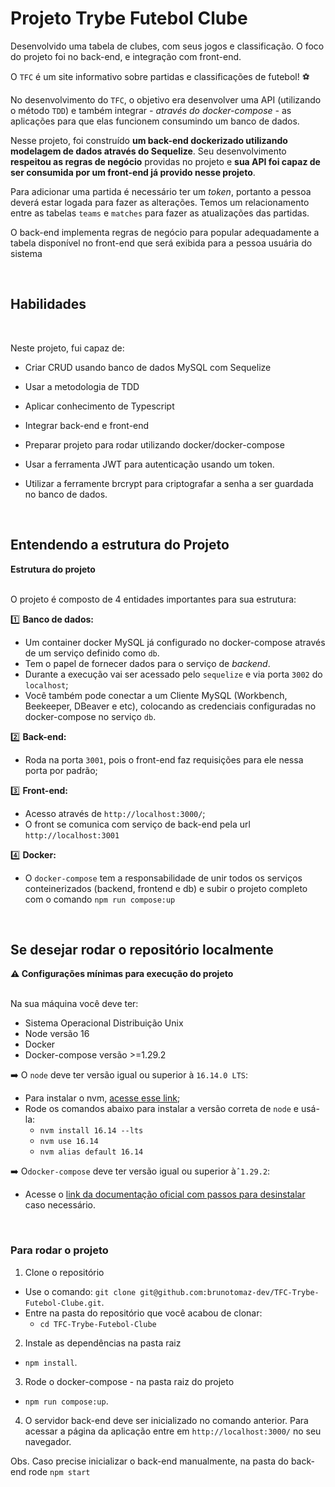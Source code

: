 # Projeto Trybe Futebol Clube

<!-- Olá, Tryber!
Esse é apenas um arquivo inicial para o README do seu projeto.
É essencial que você preencha esse documento por conta própria, ok?
Não deixe de usar nossas dicas de escrita de README de projetos, e deixe sua criatividade brilhar!
:warning: IMPORTANTE: você precisa deixar nítido:
- quais arquivos/pastas foram desenvolvidos por você;
- quais arquivos/pastas foram desenvolvidos por outra pessoa estudante;
- quais arquivos/pastas foram desenvolvidos pela Trybe.
-->

Desenvolvido uma tabela de clubes, com seus jogos e classificação. O foco do projeto foi no back-end, e integração com front-end.

O `TFC` é um site informativo sobre partidas e classificações de futebol! ⚽️

No desenvolvimento do `TFC`, o objetivo era desenvolver uma API (utilizando o método `TDD`) e também integrar _- através do docker-compose -_ as aplicações para que elas funcionem consumindo um banco de dados.

Nesse projeto, foi construído **um back-end dockerizado utilizando modelagem de dados através do Sequelize**. Seu desenvolvimento **respeitou as regras de negócio** providas no projeto e **sua API foi capaz de ser consumida por um front-end já provido nesse projeto**.

Para adicionar uma partida é necessário ter um _token_, portanto a pessoa deverá estar logada para fazer as alterações. Temos um relacionamento entre as tabelas `teams` e `matches` para fazer as atualizações das partidas.

O back-end implementa regras de negócio para popular adequadamente a tabela disponível no front-end que será exibida para a pessoa usuária do sistema

<br>

## Habilidades

<br>

Neste projeto, fui capaz de:

- Criar CRUD usando banco de dados MySQL com Sequelize

- Usar a metodologia de TDD

- Aplicar conhecimento de Typescript

- Integrar back-end e front-end

- Preparar projeto para rodar utilizando docker/docker-compose

- Usar a ferramenta JWT para autenticação usando um token.

- Utilizar a ferramente brcrypt para criptografar a senha a ser guardada no banco de dados.

  <br>

## Entendendo a estrutura do Projeto

<summary><strong> Estrutura do projeto</strong></summary><br />

O projeto é composto de 4 entidades importantes para sua estrutura:

1️⃣ **Banco de dados:**

- Um container docker MySQL já configurado no docker-compose através de um serviço definido como `db`.
- Tem o papel de fornecer dados para o serviço de _backend_.
- Durante a execução vai ser acessado pelo `sequelize` e via porta `3002` do `localhost`;
- Você também pode conectar a um Cliente MySQL (Workbench, Beekeeper, DBeaver e etc), colocando as credenciais configuradas no docker-compose no serviço `db`.

2️⃣ **Back-end:**

- Roda na porta `3001`, pois o front-end faz requisições para ele nessa porta por padrão;

3️⃣ **Front-end:**

- Acesso através de `http://localhost:3000/`;
- O front se comunica com serviço de back-end pela url `http://localhost:3001`

4️⃣ **Docker:**

- O `docker-compose` tem a responsabilidade de unir todos os serviços conteinerizados (backend, frontend e db) e subir o projeto completo com o comando `npm run compose:up`

<br>

## Se desejar rodar o repositório localmente

<summary><strong> ⚠️ Configurações mínimas para execução do projeto</strong></summary><br />

Na sua máquina você deve ter:

- Sistema Operacional Distribuição Unix
- Node versão 16
- Docker
- Docker-compose versão >=1.29.2

➡️ O `node` deve ter versão igual ou superior à `16.14.0 LTS`:

- Para instalar o nvm, [acesse esse link](https://github.com/nvm-sh/nvm#installing-and-updating);
- Rode os comandos abaixo para instalar a versão correta de `node` e usá-la:
  - `nvm install 16.14 --lts`
  - `nvm use 16.14`
  - `nvm alias default 16.14`

➡️ O`docker-compose` deve ter versão igual ou superior à`ˆ1.29.2`:

- Acesse o [link da documentação oficial com passos para desinstalar](https://docs.docker.com/compose/install/#uninstallation) caso necessário.

</details>

<br>

### Para rodar o projeto

1. Clone o repositório

- Use o comando: `git clone git@github.com:brunotomaz-dev/TFC-Trybe-Futebol-Clube.git`.
- Entre na pasta do repositório que você acabou de clonar:
  - `cd TFC-Trybe-Futebol-Clube`

2. Instale as dependências na pasta raiz

- `npm install`.

3. Rode o docker-compose - na pasta raiz do projeto

- `npm run compose:up`.

4. O servidor back-end deve ser inicializado no comando anterior. Para acessar a página da aplicação entre em `http://localhost:3000/` no seu navegador.

Obs. Caso precise inicializar o back-end manualmente, na pasta do back-end rode `npm start`
